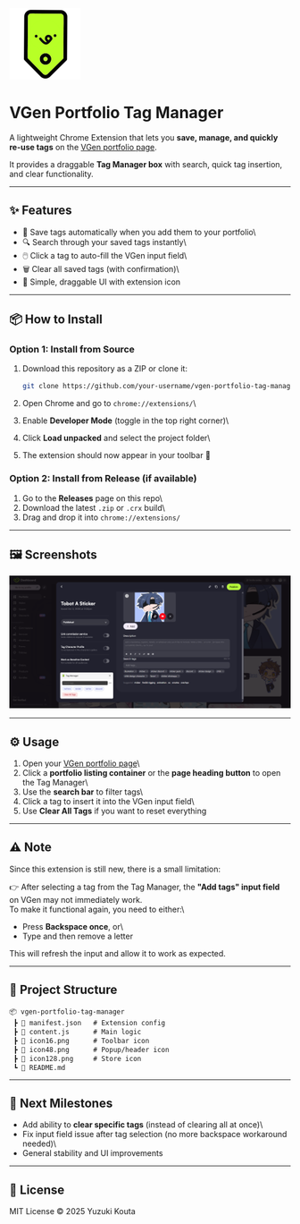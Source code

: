 ![Extension Icon](icon128.png)
# VGen Portfolio Tag Manager

A lightweight Chrome Extension that lets you **save, manage, and quickly
re-use tags** on the [VGen portfolio
page](https://vgen.co/creator/portfolio).

It provides a draggable **Tag Manager box** with search, quick tag
insertion, and clear functionality.

------------------------------------------------------------------------

## ✨ Features

-   📌 Save tags automatically when you add them to your portfolio\
-   🔍 Search through your saved tags instantly\
-   🖱️ Click a tag to auto-fill the VGen input field\
-   🗑️ Clear all saved tags (with confirmation)\
-   🎨 Simple, draggable UI with extension icon

------------------------------------------------------------------------

## 📦 How to Install

### Option 1: Install from Source

1.  Download this repository as a ZIP or clone it:

    ``` bash
    git clone https://github.com/your-username/vgen-portfolio-tag-manager.git
    ```

2.  Open Chrome and go to `chrome://extensions/`\

3.  Enable **Developer Mode** (toggle in the top right corner)\

4.  Click **Load unpacked** and select the project folder\

5.  The extension should now appear in your toolbar 🎉

### Option 2: Install from Release (if available)

1.  Go to the **Releases** page on this repo\
2.  Download the latest `.zip` or `.crx` build\
3.  Drag and drop it into `chrome://extensions/`

------------------------------------------------------------------------

## 🖼️ Screenshots

![Screenshot #1](image.png)


------------------------------------------------------------------------

## ⚙️ Usage

1.  Open your [VGen portfolio page](https://vgen.co/creator/portfolio)\
2.  Click a **portfolio listing container** or the **page heading
    button** to open the Tag Manager\
3.  Use the **search bar** to filter tags\
4.  Click a tag to insert it into the VGen input field\
5.  Use **Clear All Tags** if you want to reset everything

------------------------------------------------------------------------

## ⚠️ Note

Since this extension is still new, there is a small limitation:

👉 After selecting a tag from the Tag Manager, the **"Add tags" input
field** on VGen may not immediately work.\
To make it functional again, you need to either:\
- Press **Backspace once**, or\
- Type and then remove a letter

This will refresh the input and allow it to work as expected.

------------------------------------------------------------------------

## 📂 Project Structure

    📦 vgen-portfolio-tag-manager
     ┣ 📜 manifest.json   # Extension config
     ┣ 📜 content.js      # Main logic
     ┣ 📜 icon16.png      # Toolbar icon
     ┣ 📜 icon48.png      # Popup/header icon
     ┣ 📜 icon128.png     # Store icon
     ┗ 📜 README.md

------------------------------------------------------------------------

## 🎯 Next Milestones

-   Add ability to **clear specific tags** (instead of clearing all at
    once)\
-   Fix input field issue after tag selection (no more backspace
    workaround needed)\
-   General stability and UI improvements

------------------------------------------------------------------------

## 📜 License

MIT License © 2025 Yuzuki Kouta
